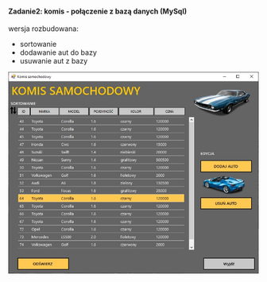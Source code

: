 #### Zadanie2: komis - połączenie z bazą danych (MySql) 
wersja rozbudowana:
- sortowanie
- dodawanie aut do bazy
- usuwanie aut z bazy

![Lab 5](https://github.com/LK-Herman/PW-Lab/blob/master/Lab5/zad2komis.jpg?raw=true)
